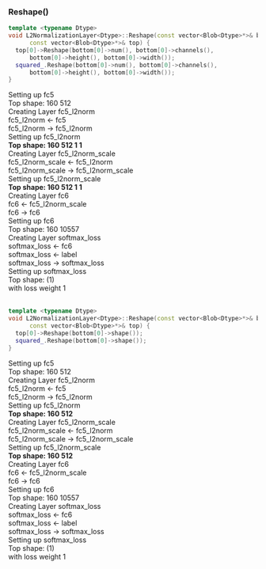 ### Reshape()
```c++
template <typename Dtype>
void L2NormalizationLayer<Dtype>::Reshape(const vector<Blob<Dtype>*>& bottom,
      const vector<Blob<Dtype>*>& top) {
  top[0]->Reshape(bottom[0]->num(), bottom[0]->channels(),
      bottom[0]->height(), bottom[0]->width());
  squared_.Reshape(bottom[0]->num(), bottom[0]->channels(), 
      bottom[0]->height(), bottom[0]->width());
}
```
Setting up fc5 <br>
Top shape: 160 512 <br>
Creating Layer fc5_l2norm <br>
fc5_l2norm <- fc5 <br>
fc5_l2norm -> fc5_l2norm <br>
Setting up fc5_l2norm <br>
**Top shape: 160 512 1 1** <br>
Creating Layer fc5_l2norm_scale <br>
fc5_l2norm_scale <- fc5_l2norm <br>
fc5_l2norm_scale -> fc5_l2norm_scale <br>
Setting up fc5_l2norm_scale <br>
**Top shape: 160 512 1 1** <br>
Creating Layer fc6 <br>
fc6 <- fc5_l2norm_scale <br>
fc6 -> fc6 <br>
Setting up fc6 <br>
Top shape: 160 10557 <br>
Creating Layer softmax_loss <br>
softmax_loss <- fc6 <br>
softmax_loss <- label <br>
softmax_loss -> softmax_loss <br>
Setting up softmax_loss <br>
Top shape: (1) <br>
with loss weight 1 <br>
<br>
```c++
template <typename Dtype>
void L2NormalizationLayer<Dtype>::Reshape(const vector<Blob<Dtype>*>& bottom,
      const vector<Blob<Dtype>*>& top) {
  top[0]->Reshape(bottom[0]->shape());
  squared_.Reshape(bottom[0]->shape());
}
```
Setting up fc5 <br>
Top shape: 160 512 <br>
Creating Layer fc5_l2norm <br>
fc5_l2norm <- fc5 <br>
fc5_l2norm -> fc5_l2norm <br>
Setting up fc5_l2norm <br>
**Top shape: 160 512** <br>
Creating Layer fc5_l2norm_scale <br>
fc5_l2norm_scale <- fc5_l2norm <br>
fc5_l2norm_scale -> fc5_l2norm_scale <br>
Setting up fc5_l2norm_scale <br>
**Top shape: 160 512** <br>
Creating Layer fc6 <br>
fc6 <- fc5_l2norm_scale <br>
fc6 -> fc6 <br>
Setting up fc6 <br>
Top shape: 160 10557 <br>
Creating Layer softmax_loss <br>
softmax_loss <- fc6 <br>
softmax_loss <- label <br>
softmax_loss -> softmax_loss <br>
Setting up softmax_loss <br>
Top shape: (1) <br>
with loss weight 1 <br>
